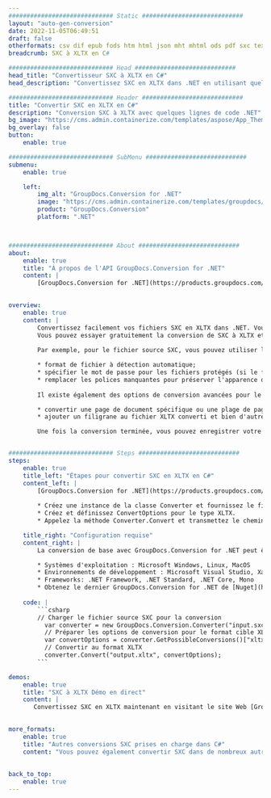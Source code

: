 ```yaml
---
############################# Static ############################
layout: "auto-gen-conversion"
date: 2022-11-05T06:49:51
draft: false
otherformats: csv dif epub fods htm html json mht mhtml ods pdf sxc tex tsv xlam xls xlsb xlsm xlsx xlt xltm xltx xml xps
breadcrumb: SXC à XLTX en C#

############################# Head ############################
head_title: "Convertisseur SXC à XLTX en C#"
head_description: "Convertissez SXC en XLTX dans .NET en utilisant quelques lignes de code. Utilisez l'API de conversion de documents GroupDocs pour convertir plus de 160 formats de fichiers."

############################# Header ############################
title: "Convertir SXC en XLTX en C#"
description: "Conversion SXC à XLTX avec quelques lignes de code .NET"
bg_image: "https://cms.admin.containerize.com/templates/aspose/App_Themes/V3/images/bg/header1.png"
bg_overlay: false
button:
    enable: true

############################# SubMenu ############################
submenu:
    enable: true

    left:
        img_alt: "GroupDocs.Conversion for .NET"
        image: "https://cms.admin.containerize.com/templates/groupdocs/images/product-logos/90x90-noborder/groupdocs-conversion-net.png"
        product: "GroupDocs.Conversion"
        platform: ".NET"



############################# About ############################
about:
    enable: true
    title: "À propos de l'API GroupDocs.Conversion for .NET"
    content: |
        [GroupDocs.Conversion for .NET](https://products.groupdocs.com/conversion/net/) peut être utilisé pour convertir Microsoft Word, Excel, PowerPoint, PDF, Visio et d'autres formats. GroupDocs.Conversion est une API autonome adaptée aux systèmes back-end et internes nécessitant des performances élevées. Il ne dépend d'aucun logiciel tel que Microsoft ou Open Office.
    

overview:
    enable: true
    content: |
        Convertissez facilement vos fichiers SXC en XLTX dans .NET. Vous pouvez utiliser seulement quelques lignes de code C# dans n'importe quelle plate-forme de votre choix comme - Windows, Linux, macOS.
        Vous pouvez essayer gratuitement la conversion de SXC à XLTX et évaluer la qualité des résultats de conversion. En plus des scénarios de conversion de fichiers simples, vous pouvez essayer des options plus avancées pour charger le fichier source SXC et pour enregistrer le résultat de sortie XLTX. 
        
        Par exemple, pour le fichier source SXC, vous pouvez utiliser les options de chargement suivantes :

        * format de fichier à détection automatique;
        * spécifier le mot de passe pour les fichiers protégés (si le format de fichier le prend en charge);
        * remplacer les polices manquantes pour préserver l'apparence du document.
        
        Il existe également des options de conversion avancées pour le fichier XLTX :

        * convertir une page de document spécifique ou une plage de pages;
        * ajouter un filigrane au fichier XLTX converti et bien d'autres.

        Une fois la conversion terminée, vous pouvez enregistrer votre fichier XLTX dans le chemin du fichier local ou dans tout stockage tiers tel que FTP, Amazon S3, Google Drive, Dropbox, etc. Veuillez noter - pour convertir SXC en XLTX aucun logiciel supplémentaire n'est nécessaire - comme MS Office, Open Office, Adobe Acrobat Reader, etc.


############################# Steps ############################
steps:
    enable: true
    title_left: "Étapes pour convertir SXC en XLTX en C#"
    content_left: |
        [GroupDocs.Conversion for .NET](https://products.groupdocs.com/conversion/net/) permet aux développeurs de convertir facilement un fichier SXC en XLTX avec quelques lignes de code.
        
        * Créez une instance de la classe Converter et fournissez le fichier SXC avec le chemin complet
        * Créez et définissez ConvertOptions pour le type XLTX.
        * Appelez la méthode Converter.Convert et transmettez le chemin complet et le format (XLTX) en tant que paramètre

    title_right: "Configuration requise"
    content_right: |
        La conversion de base avec GroupDocs.Conversion for .NET peut être effectuée en quelques étapes simples. Nos API sont prises en charge sur toutes les principales plates-formes et systèmes d'exploitation. Avant d'exécuter le code ci-dessous, assurez-vous que les prérequis suivants sont installés sur votre système.

        * Systèmes d'exploitation : Microsoft Windows, Linux, MacOS
        * Environnements de développement : Microsoft Visual Studio, Xamarin, MonoDevelop
        * Frameworks: .NET Framework, .NET Standard, .NET Core, Mono
        * Obtenez le dernier GroupDocs.Conversion for .NET de [Nuget](https://www.nuget.org/packages/groupdocs.conversion)
         
    code: |
        ```csharp    
        // Charger le fichier source SXC pour la conversion
          var converter = new GroupDocs.Conversion.Converter("input.sxc");
          // Préparer les options de conversion pour le format cible XLTX
          var convertOptions = converter.GetPossibleConversions()["xltx"].ConvertOptions;
          // Convertir au format XLTX
          converter.Convert("output.xltx", convertOptions);
        ```

demos:
    enable: true
    title: "SXC à XLTX Démo en direct"
    content: |
       Convertissez SXC en XLTX maintenant en visitant le site Web [GroupDocs.Conversion App](https://products.groupdocs.app/conversion/family). La démo en ligne présente les avantages suivants
          

more_formats:
    enable: true
    title: "Autres conversions SXC prises en charge dans C#"
    content: "Vous pouvez également convertir SXC dans de nombreux autres formats de fichiers. Veuillez consulter la liste ci-dessous."
       
       
back_to_top:
    enable: true
---
```

